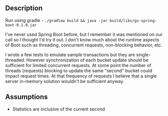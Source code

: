 Description
---------

Run using gradle - `./gradlew build && java -jar build/libs/gs-spring-boot-0.1.0.jar`

I've never used Spring Boot before, but I remember it was mentioned on our call so I thought I'd try it out. I don't know much about the runtime aspects of Boot such as threading, concurrent requests, non-blocking behavior, etc.

I wrote a few tests to emulate sample transactions but they are single-threaded. However synchronization of each bucket update should be sufficient for limited concurrent requests. At some point the number of threads (requests) blocking to update the same "second" bucket could impact request times. At that frequency of requests I believe that a single server in-memory solution wouldn't be sufficient anyway.

Assumptions
---------
 * Statistics are inclusive of the current second
